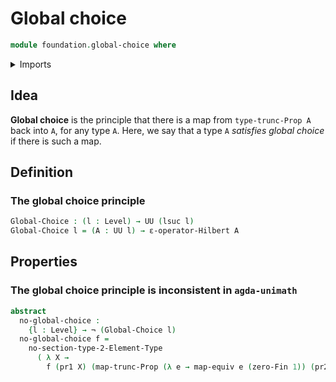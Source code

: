 # Global choice

```agda
module foundation.global-choice where
```

<details><summary>Imports</summary>

```agda
open import foundation.dependent-pair-types
open import foundation.functoriality-propositional-truncation
open import foundation.hilberts-epsilon-operators
open import foundation.universe-levels

open import foundation-core.equivalences
open import foundation-core.negation

open import univalent-combinatorics.2-element-types
open import univalent-combinatorics.standard-finite-types
```

</details>

## Idea

**Global choice** is the principle that there is a map from `type-trunc-Prop A`
back into `A`, for any type `A`. Here, we say that a type `A` _satisfies global
choice_ if there is such a map.

## Definition

### The global choice principle

```agda
Global-Choice : (l : Level) → UU (lsuc l)
Global-Choice l = (A : UU l) → ε-operator-Hilbert A
```

## Properties

### The global choice principle is inconsistent in `agda-unimath`

```agda
abstract
  no-global-choice :
    {l : Level} → ¬ (Global-Choice l)
  no-global-choice f =
    no-section-type-2-Element-Type
      ( λ X →
        f (pr1 X) (map-trunc-Prop (λ e → map-equiv e (zero-Fin 1)) (pr2 X)))
```
